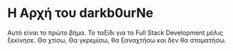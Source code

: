 # Η Αρχή του darkb0urNe

Αυτό είναι το πρώτο βήμα.
Το ταξίδι για το Full Stack Development μόλις ξεκίνησε.
Θα χτίσω, Θα γκρεμίσω, θα ξαναχτήσω και δεν θα σταματήσω.